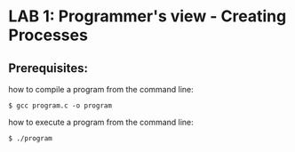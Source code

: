 # LAB 1: Programmer's view - Creating Processes

## Prerequisites:
how to compile a program from the command line:
```shell
$ gcc program.c -o program
```

how to execute a program from the command line:
```shell
$ ./program
```
